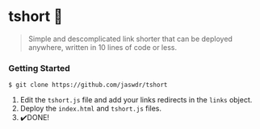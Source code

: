 # tshort 👕
> Simple and descomplicated link shorter that can be deployed anywhere, written in 10 lines of code or less.

### Getting Started

```
$ git clone https://github.com/jaswdr/tshort
```
1. Edit the `tshort.js` file and add your links redirects in the `links` object.
2. Deploy the `index.html` and `tshort.js` files.
3. ✔️DONE!
